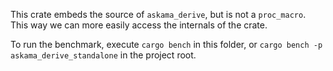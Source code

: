 This crate embeds the source of `askama_derive`, but is not a `proc_macro`.
This way we can more easily access the internals of the crate.

To run the benchmark, execute `cargo bench` in this folder, or
`cargo bench -p askama_derive_standalone` in the project root.
